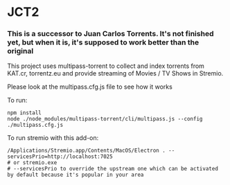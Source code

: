 # JCT2


### This is a successor to Juan Carlos Torrents. It's not finished yet, but when it is, it's supposed to work better than the original

This project uses multipass-torrent to collect and index torrents from KAT.cr, torrentz.eu and provide streaming of Movies / TV Shows in Stremio.

Please look at the multipass.cfg.js file to see how it works

To run:
```
npm install
node ./node_modules/multipass-torrent/cli/multipass.js --config ./multipass.cfg.js
```

To run stremio with this add-on:
```
/Applications/Stremio.app/Contents/MacOS/Electron . --servicesPrio=http://localhost:7025
# or stremio.exe
# --servicesPrio to override the upstream one which can be activated by default because it's popular in your area
```

